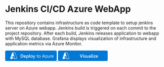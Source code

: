 # Jenkins CI/CD Azure WebApp

This repository contains infrastructure as code template to setup jenkins server on Azure webapp. 
Jenkins build is triggered on each commit to the project repository. 
After each build, Jenkins releases application to webapp with MySQL database. 
Grafana displays visualization of infrastructure and application metrics via Azure Monitor.

<a href="https://portal.azure.com/#create/Microsoft.Template/uri/https%3A%2F%2Fraw.githubusercontent.com%2Fibrolive%2Fjenkins-ci-cd-azure-webapp%2Fmaster%2Fazuredeploy.json" rel="nofollow">
<img src="https://raw.githubusercontent.com/Azure/azure-quickstart-templates/master/1-CONTRIBUTION-GUIDE/images/deploytoazure.png" style="max-width:100%;">
</a>

<a href="http://armviz.io/#/?load=https%3A%2F%2Fraw.githubusercontent.com%2Fibrolive%2Fjenkins-ci-cd-azure-webapp%2Fmaster%2Fazuredeploy.json" rel="nofollow">
<img src="https://raw.githubusercontent.com/Azure/azure-quickstart-templates/master/1-CONTRIBUTION-GUIDE/images/visualizebutton.png" style="max-width:100%;">
</a>
